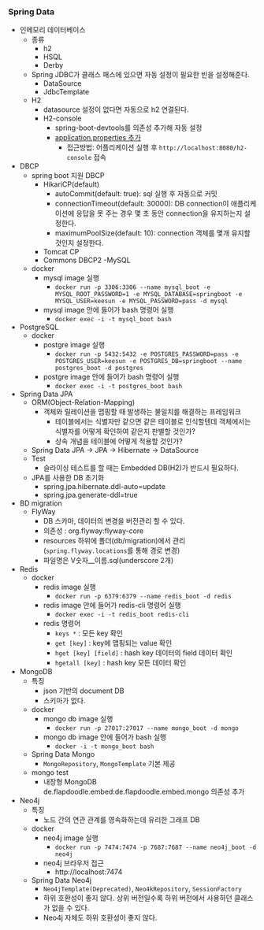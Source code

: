 ### Spring Data

- 인메모리 데이터베이스
    - 종류
        - h2
        - HSQL
        - Derby
    - Spring JDBC가 클래스 패스에 있으면 자동 설정이 필요한 빈을 설정해준다.
        - DataSource
        - JdbcTemplate
    - H2
        - datasource 설정이 없다면 자동으로 h2 연결된다.
        - H2-console
            - spring-boot-devtools를 의존성 추가해 자동 설정
            - [application.properties 추가](./h2-spring-boot-starter/src/main/resources/application.properties)
                - 접근방법: 어플리케이션 실행 후 `http://localhost:8080/h2-console` 접속
- DBCP
    - spring boot 지원 DBCP
        - HikariCP(default)
            - autoCommit(default: true): sql 실행 후 자동으로 커밋
            - connectionTimeout(default: 30000): DB connection이 애플리케이션에 응답을 못 주는 경우 몇 초 동안 connection을 유지하는지 설정한다.
            - maximumPoolSize(default: 10): connection 객체를 몇개 유지할 것인지 설정한다.
        - Tomcat CP
        - Commons DBCP2
-MySQL
    - docker
        - mysql image 실행
            - `docker run -p 3306:3306 --name mysql_boot -e MYSQL_ROOT_PASSWORD=1 -e MYSQL_DATABASE=springboot -e MYSQL_USER=keesun -e MYSQL_PASSWORD=pass -d mysql`
        - mysql image 안에 들어가 bash 명령어 실행
            - `docker exec -i -t mysql_boot bash`
- PostgreSQL
    - docker
        - postgre image 실행
            - `docker run -p 5432:5432 -e POSTGRES_PASSWORD=pass -e POSTGRES_USER=keesun -e POSTGRES_DB=springboot --name postgres_boot -d postgres`
        - postgre image 안에 들어가 bash 명령어 실행
            - `docker exec -i -t postgres_boot bash`
- Spring Data JPA
    - ORM(Object-Relation-Mapping)
        - 객체와 릴레이션을 맵핑할 때 발생하는 불일치를 해결하는 프레임워크
            - 테이블에서는 식별자만 같으면 같은 테이블로 인식할텐데 객체에서는 식별자를 어떻게 확인하여 같은지 판별할 것인가?
            - 상속 개념을 테이블에 어떻게 적용할 것인가?
    - Spring Data JPA -> JPA -> Hibernate -> DataSource
    - Test
        - 슬라이싱 테스트를 할 때는 Embedded DB(H2)가 반드시 필요하다.
    - JPA를 사용한 DB 초기화
        - spring.jpa.hibernate.ddl-auto=update
        - spring.jpa.generate-ddl=true
- BD migration
    - FlyWay
        - DB 스카마, 데이터의 변경을 버전관리 할 수 있다.
        - 의존성 : org.flyway:flyway-core
        - resources 하위에 폴더(db/migration)에서 관리(`spring.flyway.locations`를 통해 경로 변경)
        - 파일명은 V숫자__이름.sql(underscore 2개)
- Redis
    - docker
        - redis image 실행
            - `docker run -p 6379:6379 --name redis_boot -d redis`
        - redis image 안에 들어가 redis-cli 명령어 실행
            - `docker exec -i -t redis_boot redis-cli`
        - redis 명령어
            - `keys *` : 모든 key 확인
            - `get [key]` : key에 맵핑되는 value 확인
            - `hget [key] [field]` : hash key 데이터의 field 데이터 확인
            - `hgetall [key]` : hash key 모든 데이터 확인
- MongoDB
    - 특징
        - json 기반의 document DB
        - 스키마가 없다.
    - docker
        - mongo db image 실행
            - `docker run -p 27017:27017 --name mongo_boot -d mongo`
        - mongo db image 안에 들어가 bash 실행
            - `docker -i -t mongo_boot bash`
    - Spring Data Mongo
        - `MongoRepository`, `MongoTemplate` 기본 제공
    - mongo test
        - 내장형 MongoDB de.flapdoodle.embed:de.flapdoodle.embed.mongo 의존성 추가
- Neo4j
    - 특징
        - 노드 간의 연관 관계를 영속화하는데 유리한 그래프 DB
    - docker
        - neo4j image 실행
            - `docker run -p 7474:7474 -p 7687:7687 --name neo4j_boot -d neo4j`
        - neo4j 브라우저 접근
            - http://localhost:7474
    - Spring Data Neo4j
        - `Neo4jTemplate(Deprecated)`, `Neo4kRepository`, `SessionFactory`
        - 하위 호환성이 좋지 않다. 상위 버전일수록 하위 버전에서 사용하던 클래스가 없을 수 있다.
        - Neo4j 자체도 하위 호환성이 좋지 않다.